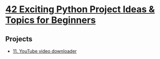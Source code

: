 # [42 Exciting Python Project Ideas & Topics for Beginners](https://www.upgrad.com/blog/python-projects-ideas-topics-beginners/#18_Calculator)

## Projects
* [11. YouTube video downloader](beginners/youtube_vid_dl)
